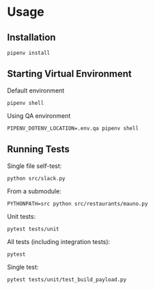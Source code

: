 # Usage

## Installation

    pipenv install

## Starting Virtual Environment

Default environment

    pipenv shell

Using QA environment

    PIPENV_DOTENV_LOCATION=.env.qa pipenv shell

## Running Tests

Single file self-test:

    python src/slack.py

From a submodule:

    PYTHONPATH=src python src/restaurants/mauno.py

Unit tests:

    pytest tests/unit

All tests (including integration tests):

    pytest

Single test:

    pytest tests/unit/test_build_payload.py
